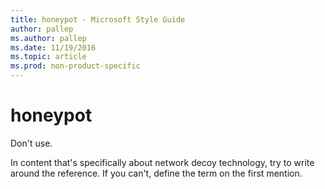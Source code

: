 ```yaml
---
title: honeypot - Microsoft Style Guide
author: pallep
ms.author: pallep
ms.date: 11/19/2016
ms.topic: article
ms.prod: non-product-specific
---
```


# honeypot

Don't use. 

In
content that's specifically about network decoy technology, try to
write around the reference. If you can't, define the term on the
first mention.
